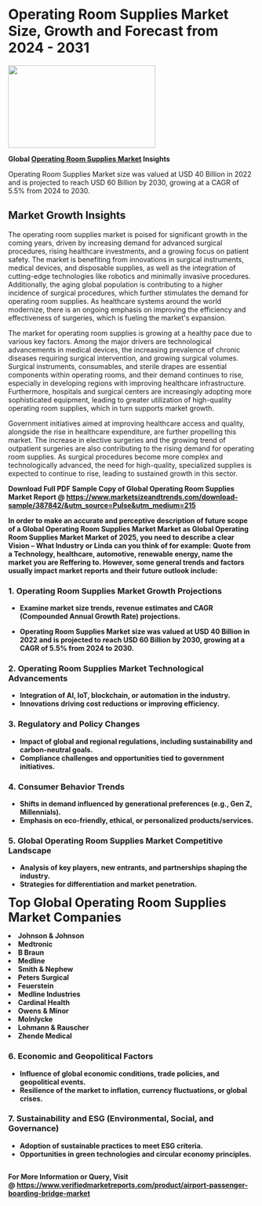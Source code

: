 <H1>Operating Room Supplies Market Size, Growth and Forecast from 2024 - 2031</H1><img class="aligncenter size-medium wp-image-584254" src="https://thirdeyenews.in/wp-content/uploads/2024/09/Global-Market-Research-300x168.jpeg" alt="" width="300" height="168" /><p><strong>Global&nbsp;<a href="https://www.marketsizeandtrends.com/download-sample/387842/&amp;utm_source=Pulse&amp;utm_medium=215">Operating Room Supplies Market</a> Insights</strong></p><p>Operating Room Supplies Market size was valued at USD 40 Billion in 2022 and is projected to reach USD 60 Billion by 2030, growing at a CAGR of 5.5% from 2024 to 2030.</p><p><h2>Market Growth Insights</h2> <p>The operating room supplies market is poised for significant growth in the coming years, driven by increasing demand for advanced surgical procedures, rising healthcare investments, and a growing focus on patient safety. The market is benefiting from innovations in surgical instruments, medical devices, and disposable supplies, as well as the integration of cutting-edge technologies like robotics and minimally invasive procedures. Additionally, the aging global population is contributing to a higher incidence of surgical procedures, which further stimulates the demand for operating room supplies. As healthcare systems around the world modernize, there is an ongoing emphasis on improving the efficiency and effectiveness of surgeries, which is fueling the market's expansion.</p> <p><strong></strong></p> <p>The market for operating room supplies is growing at a healthy pace due to various key factors. Among the major drivers are technological advancements in medical devices, the increasing prevalence of chronic diseases requiring surgical intervention, and growing surgical volumes. Surgical instruments, consumables, and sterile drapes are essential components within operating rooms, and their demand continues to rise, especially in developing regions with improving healthcare infrastructure. Furthermore, hospitals and surgical centers are increasingly adopting more sophisticated equipment, leading to greater utilization of high-quality operating room supplies, which in turn supports market growth.</p> <p>Government initiatives aimed at improving healthcare access and quality, alongside the rise in healthcare expenditure, are further propelling this market. The increase in elective surgeries and the growing trend of outpatient surgeries are also contributing to the rising demand for operating room supplies. As surgical procedures become more complex and technologically advanced, the need for high-quality, specialized supplies is expected to continue to rise, leading to sustained growth in this sector.</p> <p><strong></p><p><span class=""><strong>Download Full PDF Sample Copy of Global Operating Room Supplies Market Report</strong> @ <a href="https://www.marketsizeandtrends.com/download-sample/387842/&amp;utm_source=Pulse&amp;utm_medium=215" target="_blank">https://www.marketsizeandtrends.com/download-sample/387842/&amp;utm_source=Pulse&amp;utm_medium=215</a></span></p><p>In order to make an accurate and perceptive description of future scope of a Global&nbsp;Operating Room Supplies Market Market as Global&nbsp;Operating Room Supplies Market Market of 2025, you need to describe a clear Vision &ndash; What Industry or Linda can you think of for example: Quote from a Technology, healthcare, automotive, renewable energy, name the market you are Reffering to. However, some general trends and factors usually impact market reports and their future outlook include:</p><h3>1.&nbsp;<strong>Operating Room Supplies Market Growth Projections</strong></h3><ul><li>Examine market size trends, revenue estimates and CAGR (Compounded Annual Growth Rate) projections.</li><li><p>Operating Room Supplies Market size was valued at USD 40 Billion in 2022 and is projected to reach USD 60 Billion by 2030, growing at a CAGR of 5.5% from 2024 to 2030.</p></li></ul><h3>2.&nbsp;<strong>Operating Room Supplies Market Technological Advancements</strong></h3><ul><li>Integration of AI, IoT, blockchain, or automation in the industry.</li><li>Innovations driving cost reductions or improving efficiency.</li></ul><h3>3.&nbsp;<strong>Regulatory and Policy Changes</strong></h3><ul><li>Impact of global and regional regulations, including sustainability and carbon-neutral goals.</li><li>Compliance challenges and opportunities tied to government initiatives.</li></ul><h3>4.&nbsp;<strong>Consumer Behavior Trends</strong></h3><ul><li>Shifts in demand influenced by generational preferences (e.g., Gen Z, Millennials).</li><li>Emphasis on eco-friendly, ethical, or personalized products/services.</li></ul><h3>5.&nbsp;<strong>Global Operating Room Supplies Market Competitive Landscape</strong></h3><ul><li>Analysis of key players, new entrants, and partnerships shaping the industry.</li><li>Strategies for differentiation and market penetration.</li></ul><p data-pm-slice="1 1 []"><span style="color: inherit; font-family: inherit; font-size: 25px;">Top Global Operating Room Supplies Market Companies</span></p><div class="" data-test-id=""><p><li>Johnson & Johnson</li><li> Medtronic</li><li> B Braun</li><li> Medline</li><li> Smith & Nephew</li><li> Peters Surgical</li><li> Feuerstein</li><li> Medline Industries</li><li> Cardinal Health</li><li> Owens & Minor</li><li> Molnlycke</li><li> Lohmann & Rauscher</li><li> Zhende Medical</li></p></div><h3>6.&nbsp;<strong>Economic and Geopolitical Factors</strong></h3><ul><li>Influence of global economic conditions, trade policies, and geopolitical events.</li><li>Resilience of the market to inflation, currency fluctuations, or global crises.</li></ul><h3>7.&nbsp;<strong>Sustainability and ESG (Environmental, Social, and Governance)</strong></h3><ul><li>Adoption of sustainable practices to meet ESG criteria.</li><li>Opportunities in green technologies and circular economy principles.</li></ul><h2><strong style="font-size: 14px;">For More Information or Query, Visit @&nbsp;</strong><a style="background-color: #ffffff; font-size: 14px;" href="https://www.marketsizeandtrends.com/report/operating-room-supplies-market/" target="_blank">https://www.verifiedmarketreports.com/product/airport-passenger-boarding-bridge-market</a></h2>
